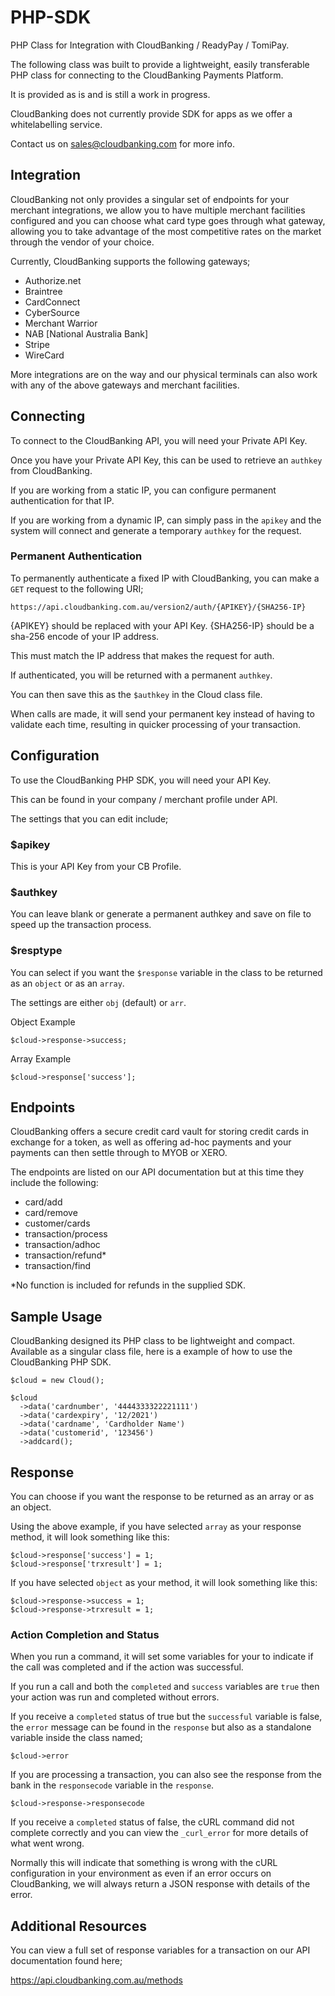 # PHP-SDK

PHP Class for Integration with CloudBanking / ReadyPay / TomiPay.

The following class was built to provide a lightweight, easily 
transferable PHP class for connecting to the CloudBanking 
Payments Platform.

It is provided as is and is still a work in progress.

CloudBanking does not currently provide SDK for apps as we offer 
a whitelabelling service.

Contact us on sales@cloudbanking.com for more info.


## Integration

CloudBanking not only provides a singular set of endpoints for
your merchant integrations, we allow you to have multiple
merchant facilities configured and you can choose what card type
goes through what gateway, allowing you to take advantage of
the most competitive rates on the market through the vendor
of your choice.

Currently, CloudBanking supports the following gateways;

- Authorize.net
- Braintree
- CardConnect
- CyberSource
- Merchant Warrior
- NAB [National Australia Bank]
- Stripe
- WireCard

More integrations are on the way and our physical terminals can
also work with any of the above gateways and merchant facilities.


## Connecting

To connect to the CloudBanking API, you will need your Private 
API Key.

Once you have your Private API Key, this can be used to retrieve
an `authkey` from CloudBanking.

If you are working from a static IP, you can configure permanent
authentication for that IP.

If you are working from a dynamic IP, can simply pass in the 
`apikey` and the system will connect and generate a temporary
`authkey` for the request.


### Permanent Authentication

To permanently authenticate a fixed IP with CloudBanking, you
can make a `GET` request to the following URI;

```
https://api.cloudbanking.com.au/version2/auth/{APIKEY}/{SHA256-IP}
```
{APIKEY} should be replaced with your API Key.
{SHA256-IP} should be a sha-256 encode of your IP address.

This must match the IP address that makes the request for auth.

If authenticated, you will be returned with a permanent `authkey`.

You can then save this as the `$authkey` in the Cloud class file.

When calls are made, it will send your permanent key instead of
having to validate each time, resulting in quicker processing
of your transaction.


## Configuration

To use the CloudBanking PHP SDK, you will need your API Key.

This can be found in your company / merchant profile under API.

The settings that you can edit include;

### $apikey
This is your API Key from your CB Profile.

### $authkey
You can leave blank or generate a permanent authkey and save on
file to speed up the transaction process.

### $resptype
You can select if you want the `$response` variable in the class
to be returned as an `object` or as an `array`.

The settings are either `obj` (default) or `arr`.

Object Example
```
$cloud->response->success;
```
Array Example
```
$cloud->response['success'];
```


## Endpoints

CloudBanking offers a secure credit card vault for storing credit
cards in exchange for a token, as well as offering ad-hoc payments
and your payments can then settle through to MYOB or XERO.

The endpoints are listed on our API documentation but at this time
they include the following:

- card/add
- card/remove
- customer/cards
- transaction/process
- transaction/adhoc
- transaction/refund*
- transaction/find

*No function is included for refunds in the supplied SDK.


## Sample Usage

CloudBanking designed its PHP class to be lightweight and compact.
Available as a singular class file, here is a example of how to
use the CloudBanking PHP SDK.
```
$cloud = new Cloud();
  
$cloud
  ->data('cardnumber', '4444333322221111')
  ->data('cardexpiry', '12/2021')
  ->data('cardname', 'Cardholder Name')
  ->data('customerid', '123456')
  ->addcard();
```  


## Response

You can choose if you want the response to be returned as an array
or as an object.

Using the above example, if you have selected `array` as your
response method, it will look something like this:
```
$cloud->response['success'] = 1;
$cloud->response['trxresult'] = 1;
```
If you have selected `object` as your method, it will look 
something like this:
```
$cloud->response->success = 1;
$cloud->response->trxresult = 1;
```

### Action Completion and Status

When you run a command, it will set some variables for your to
indicate if the call was completed and if the action was successful.

If you run a call and both the `completed` and `success` variables
are `true` then your action was run and completed without errors.

If you receive a `completed` status of true but the `successful`
variable is false, the `error` message can be found in the `response`
but also as a standalone variable inside the class named;

```
$cloud->error
```

If you are processing a transaction, you can also see the response
from the bank in the `responsecode` variable in the `response`.

```
$cloud->response->responsecode
```

If you receive a `completed` status of false, the cURL command did
not complete correctly and you can view the `_curl_error` for more
details of what went wrong.

Normally this will indicate that something is wrong with the cURL
configuration in your environment as even if an error occurs on
CloudBanking, we will always return a JSON response with details
of the error.


## Additional Resources

You can view a full set of response variables for a transaction
on our API documentation found here;

https://api.cloudbanking.com.au/methods
